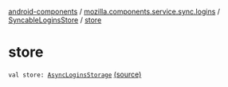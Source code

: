 [android-components](../../index.md) / [mozilla.components.service.sync.logins](../index.md) / [SyncableLoginsStore](index.md) / [store](./store.md)

# store

`val store: `[`AsyncLoginsStorage`](../-async-logins-storage/index.md) [(source)](https://github.com/mozilla-mobile/android-components/blob/master/components/service/sync-logins/src/main/java/mozilla/components/service/sync/logins/AsyncLoginsStorage.kt#L407)